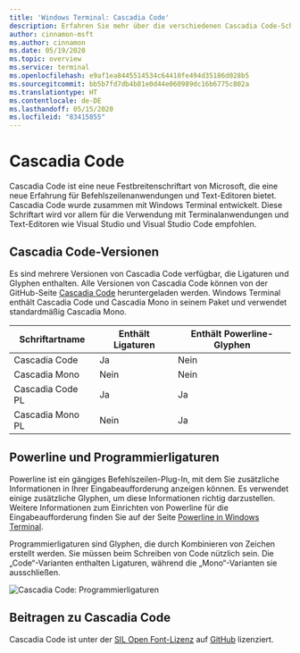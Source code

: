 ```yaml
---
title: 'Windows Terminal: Cascadia Code'
description: Erfahren Sie mehr über die verschiedenen Cascadia Code-Schriftarten und deren Verwendung in Windows Terminal.
author: cinnamon-msft
ms.author: cinnamon
ms.date: 05/19/2020
ms.topic: overview
ms.service: terminal
ms.openlocfilehash: e9af1ea8445514534c64410fe494d35186d028b5
ms.sourcegitcommit: bb5b7fd7db4b81e0d44e060989dc16b6775c802a
ms.translationtype: HT
ms.contentlocale: de-DE
ms.lasthandoff: 05/15/2020
ms.locfileid: "83415855"
---
```

# <a name="cascadia-code"></a>Cascadia Code

Cascadia Code ist eine neue Festbreitenschriftart von Microsoft, die eine neue Erfahrung für Befehlszeilenanwendungen und Text-Editoren bietet. Cascadia Code wurde zusammen mit Windows Terminal entwickelt. Diese Schriftart wird vor allem für die Verwendung mit Terminalanwendungen und Text-Editoren wie Visual Studio und Visual Studio Code empfohlen.

## <a name="cascadia-code-versions"></a>Cascadia Code-Versionen

Es sind mehrere Versionen von Cascadia Code verfügbar, die Ligaturen und Glyphen enthalten. Alle Versionen von Cascadia Code können von der GitHub-Seite [Cascadia Code](https://github.com/microsoft/cascadia-code/releases) heruntergeladen werden. Windows Terminal enthält Cascadia Code und Cascadia Mono in seinem Paket und verwendet standardmäßig Cascadia Mono.

| Schriftartname | Enthält Ligaturen | Enthält Powerline-Glyphen |
| --------- | ------------------ | ------------------------- |
| Cascadia Code | Ja | Nein |
| Cascadia Mono | Nein  | Nein |
| Cascadia Code PL | Ja | Ja |
| Cascadia Mono PL | Nein | Ja |

## <a name="powerline-and-programming-ligatures"></a>Powerline und Programmierligaturen

Powerline ist ein gängiges Befehlszeilen-Plug-In, mit dem Sie zusätzliche Informationen in Ihrer Eingabeaufforderung anzeigen können. Es verwendet einige zusätzliche Glyphen, um diese Informationen richtig darzustellen. Weitere Informationen zum Einrichten von Powerline für die Eingabeaufforderung finden Sie auf der Seite [Powerline in Windows Terminal](./tutorials/powerline-setup.md).

Programmierligaturen sind Glyphen, die durch Kombinieren von Zeichen erstellt werden. Sie müssen beim Schreiben von Code nützlich sein. Die „Code“-Varianten enthalten Ligaturen, während die „Mono“-Varianten sie ausschließen.

![Cascadia Code: Programmierligaturen](./images/programming-ligatures.gif)

## <a name="contributing-to-cascadia-code"></a>Beitragen zu Cascadia Code

Cascadia Code ist unter der [SIL Open Font-Lizenz](https://scripts.sil.org/cms/scripts/page.php?site_id=nrsi&id=OFL) auf [GitHub](https://github.com/microsoft/cascadia-code) lizenziert.
